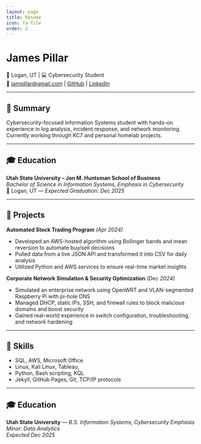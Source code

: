 ```yaml
---
layout: page
title: Resume
icon: fa-file
order: 2
---
```

# James Pillar

📍 Logan, UT | 💻 Cybersecurity Student  
📧 jampillar@gmail.com | [GitHub](https://github.com/jampillar) | [LinkedIn](https://linkedin.com/in/yourhandle)

---

## 🎯 Summary

Cybersecurity-focused Information Systems student with hands-on experience in log analysis, incident response, and network monitoring. Currently working through KC7 and personal homelab projects.

---
## 🎓 Education

**Utah State University – Jon M. Huntsman School of Business**  
*Bachelor of Science in Information Systems, Emphasis in Cybersecurity*  
📍 Logan, UT — _Expected Graduation: Dec 2025_

---

## 💼 Projects

**Automated Stock Trading Program** _(Apr 2024)_  
- Developed an AWS-hosted algorithm using Bollinger bands and mean reversion to automate buy/sell decisions  
- Pulled data from a live JSON API and transformed it into CSV for daily analysis  
- Utilized Python and AWS services to ensure real-time market insights

**Corporate Network Simulation & Security Optimization** _(Dec 2024)_  
- Simulated an enterprise network using OpenWRT and VLAN-segmented Raspberry Pi with pi-hole DNS  
- Managed DHCP, static IPs, SSH, and firewall rules to block malicious domains and boost security  
- Gained real-world experience in switch configuration, troubleshooting, and network hardening

---

## 🧠 Skills

- SQL, AWS, Microsoft Office 
- Linux, Kali Linux, Tableau,  
- Python, Bash scripting, KQL  
- Jekyll, GitHub Pages, Git, TCP/IP protocols

---

## 🎓 Education

**Utah State University** — *B.S. Information Systems, Cybersecurity Emphasis*  
                            *Minor: Data Analytics*  
_Expected Dec 2025_
